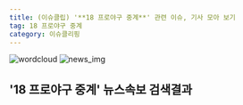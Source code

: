 ```yaml
---
title: (이슈클립) '**18 프로야구 중계**' 관련 이슈, 기사 모아 보기
tag: 18 프로야구 중계
category: 이슈클리핑
---
```

![wordcloud](https://s3.ap-northeast-2.amazonaws.com/lyrics101-wordcloud/2018-09-25-1537854244.png)
![news_img](https://user-images.githubusercontent.com/42597476/44507050-1206f400-a6e4-11e8-8d98-7ffbfebb353f.png)
## **'**18 프로야구 중계**'** 뉴스속보 검색결과

